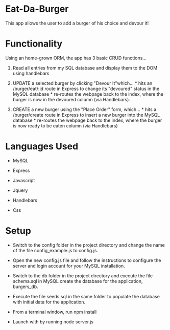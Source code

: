 # Eat-Da-Burger

This app allows the user to add a burger of his choice and devour it!

# Functionality

Using an home-grown ORM, the app has 3 basic CRUD functions...

1. Read all entries from my SQL database and display them to the DOM using handlebars

2. UPDATE a selected burger by clicking "Devour It"which... * hits an /burger/eat/:id route in Express to change its "devoured" status in the MySQL database * re-routes the webpage back to the index, where the burger is now in the devoured column (via Handlebars).

3. CREATE a new burger using the "Place Order" form, which... * hits a /burger/create route in Express to insert a new burger into the MySQL database * re-routes the webpage back to the index, where the burger is now ready to be eaten column (via Handlebars)

# Languages Used

* MySQL

* Express

* Javascript

* Jquery

* Handlebars

* Css

# Setup

* Switch to the config folder in the project directory and change the name of the file config_example.js to config.js.

* Open the new config.js file and follow the instructions to configure the server and login account for your MySQL installation.

* Switch to the db folder in the project directory and execute the file schema.sql in MySQL create the database for the application, burgers_db.

* Execute the file seeds.sql in the same folder to populate the database with initial data for the application.

* From a terminal window, run npm install

* Launch with by running node server.js



